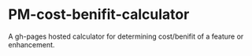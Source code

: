 # PM-cost-benifit-calculator
A gh-pages hosted calculator for determining cost/benifit of a feature or enhancement.
